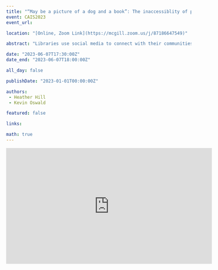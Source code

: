```yaml
---
title: "“May be a picture of a dog and a book”: The inaccessiblity of public library social media feeds"
event: CAIS2023
event_url: 

location: "[Online, Zoom Link](https://mcgill.zoom.us/j/87186647549)"

abstract: "Libraries use social media to connect with their communities. This paper outlines research examining the accessibility of those social media feeds within public libraries in Ontario. Of particular focus are the accessibility of social media feeds and their use of alt text to describe visual media. Findings are rather bleak. Only two libraries were found to regularly use alt text. This research outlines three key issues including the enormity of the access issue for people with visual disabilities, the limitations of accessibility legislation, and the limitations of AI generated alt text."

date: "2023-06-07T17:30:00Z"
date_end: "2023-06-07T18:00:00Z"

all_day: false

publishDate: "2023-01-01T00:00:00Z"

authors:
 - Heather Hill
 - Kevin Oswald

featured: false

links:

math: true
---
```


<iframe width="560" height="315" src="https://www.youtube.com/embed/ZLMq8YQveXI" title="YouTube video player" frameborder="0" allow="accelerometer; autoplay; clipboard-write; encrypted-media; gyroscope; picture-in-picture; web-share" allowfullscreen></iframe>
